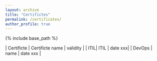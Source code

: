 ```yaml
---
layout: archive
title: "Certifictes"
permalink: /certificates/
author_profile: true
---
```


{% include base_path %}


| Certificte | Certificte name | validity |
| ITIL| ITIL | date xxx|
| DevOps | name | date xxx |